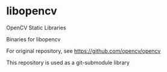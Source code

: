 # libopencv
 OpenCV Static Libraries

Binaries for libopencv

For original repository, see https://github.com/opencv/opencv

This repository is used as a git-submodule library